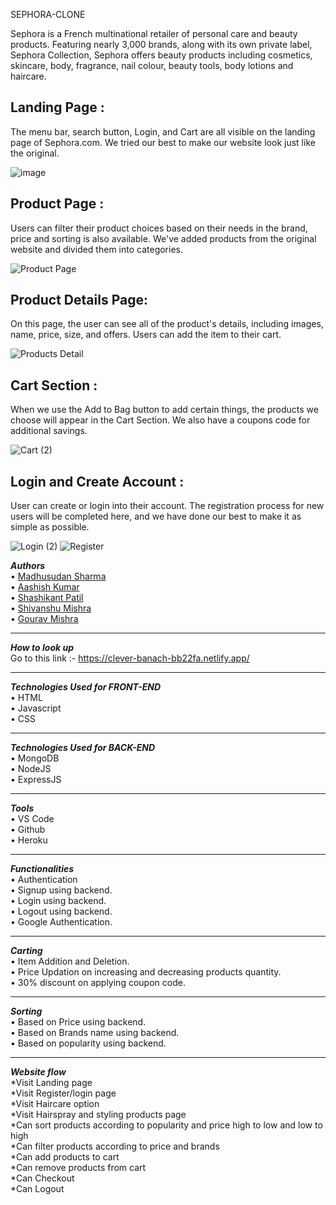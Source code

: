 SEPHORA-CLONE

Sephora is a French multinational retailer of personal care and beauty products. Featuring nearly 3,000 brands, along with its own private label, 
Sephora Collection, Sephora offers beauty products including cosmetics, skincare, body, fragrance, nail colour, beauty tools, body lotions and haircare.


## Landing Page :
The menu bar, search button, Login, and Cart are all visible on the landing page of Sephora.com. We tried our best to make our website look just like the original.

![image](https://user-images.githubusercontent.com/60216125/155872036-fe58a60f-166e-45b5-a1da-f9695b234a6c.png)


## Product Page :
Users can filter their product choices based on their needs in the brand, price and sorting is also available. We've added products from the original website and divided them into categories.

![Product Page](https://user-images.githubusercontent.com/93570605/158976169-02db3ac8-5a2e-4ec8-a989-f616e0b462a2.png)

## Product Details Page:
On this page, the user can see all of the product's details, including images, name, price, size, and offers.
Users can add the item to their cart.

![Products Detail](https://user-images.githubusercontent.com/93570605/158976587-f37f4bd7-a374-405a-bfce-670142ca38d9.png)

## Cart Section :
When we use the Add to Bag button to add certain things, the products we choose will appear in the Cart Section.
We also have a coupons code for additional savings.

![Cart (2)](https://user-images.githubusercontent.com/93570605/158977151-bf2fe0aa-f16b-4d25-b6fa-e99281402940.png)

## Login and Create Account :
User can create or login into their account.
The registration process for new users will be completed here, and we have done our best to make it as simple as possible.

![Login (2)](https://user-images.githubusercontent.com/93570605/158977975-57714876-378b-4f11-9156-60682b4e7e93.png)           ![Register](https://user-images.githubusercontent.com/93570605/158978337-b6399c36-eaef-4ef3-ad8e-d5550197c531.png)



<b><i>Authors</i></b></br>
  •	[Madhusudan Sharma](https://github.com/msharmasharma)</br>
  •	[Aashish Kumar](https://github.com/AASHISHKUMAR321)</br>
  •	[Shashikant Patil](https://github.com/shashi530)</br>
  •	[Shivanshu Mishra](https://github.com/Shaivaan)</br>
  •	[Gourav Mishra](https://github.com/Gourav1221)</br><hr/>

<b><i>How to look up</i></b></br>
  Go to this link :-
  https://clever-banach-bb22fa.netlify.app/
  <hr>


<b><i>Technologies Used for FRONT-END</i></b></br>
  •	HTML</br>
  •	Javascript</br>
  •	CSS</br>
  <hr>
  
<b><i>Technologies Used for BACK-END</i></b></br>
  •	MongoDB</br>
  •	NodeJS</br>
  •	ExpressJS</br>
  <hr>
  
  
<b><i>Tools</i></b></br>
  • VS Code</br>
  • Github</br>
  • Heroku</br><hr>
  

<b><i>Functionalities</i></b></br>
  • Authentication</br>
  •	Signup using backend.</br>
  •	Login using backend.</br>
  •	Logout using backend.</br>
  •	Google Authentication.</br><hr>
  
<b><i>Carting</i></b></br>
  •	Item Addition and Deletion.</br>
  •	Price Updation on increasing and decreasing products quantity.</br>
  •	30% discount on applying coupon code.</br><hr>
  
<b><i>Sorting</i></b></br>
  •	Based on Price using backend.</br>
  •	Based on Brands name using backend.</br>
  •	Based on popularity using backend.</br><hr>
  
<b><i>Website flow</i></b></br>
  *Visit Landing page</br> 
  *Visit Register/login page</br>
  *Visit Haircare option </br>
  *Visit Hairspray and styling products page </br>
   *Can sort products according to popularity and price high to low and low to high</br>
  *Can filter products according to price and brands</br>
  *Can add products to cart</br>
  *Can remove products from cart </br>
  *Can Checkout</br>
  *Can Logout</br>


